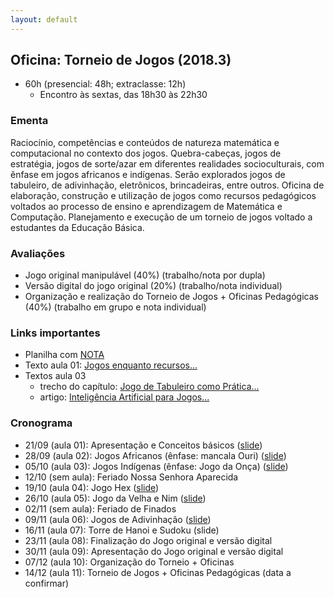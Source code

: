 ```yaml
---
layout: default
---
```


## Oficina: Torneio de Jogos (2018.3)
+ 60h (presencial: 48h; extraclasse: 12h)
  + Encontro às sextas, das 18h30 às 22h30

### Ementa
Raciocínio, competências e conteúdos de natureza matemática e computacional no contexto dos jogos. Quebra-cabeças, jogos de estratégia, jogos de sorte/azar em diferentes realidades socioculturais, com ênfase em jogos africanos e indígenas. Serão explorados jogos de tabuleiro, de adivinhação, eletrônicos, brincadeiras, entre outros. Oficina de elaboração, construção e utilização de jogos como recursos pedagógicos voltados ao processo de ensino e aprendizagem de Matemática e Computação. Planejamento e execução de um torneio de jogos voltado a estudantes da Educação Básica.

### Avaliações
+ Jogo original manipulável (40%) (trabalho/nota por dupla)
+ Versão digital do jogo original (20%) (trabalho/nota individual)
+ Organização e realização do Torneio de Jogos + Oficinas Pedagógicas (40%) (trabalho em grupo e nota individual)

### Links importantes
+ Planilha com [NOTA](https://drive.google.com/open?id=1ugZYPlsG-8GBY6e2paqn0q3Z-2FebjC7uKyq5xDSqwY)
+ Texto aula 01: [Jogos enquanto recursos...](https://www.dropbox.com/s/wqvv5z9f6g5b870/_Aula01-Artigo.pdf?dl=0) 
+ Textos aula 03
  + trecho do capítulo: [Jogo de Tabuleiro como Prática...](https://www.dropbox.com/s/liy0tca993vunyw/_Aula-03-TextoSala.pdf?dl=0)
  + artigo: [Inteligência Artificial para Jogos...](https://www.dropbox.com/s/t7hhgtgl16uteew/_Aula-03-Artigo.pdf?dl=0)
  

### Cronograma
+ 21/09 (aula 01): Apresentação e Conceitos básicos ([slide](https://www.dropbox.com/s/wm9b5r1cn6ph214/_Aula01.pdf?dl=0))
+ 28/09 (aula 02): Jogos Africanos (ênfase: mancala Ouri) ([slide](https://www.dropbox.com/s/k8okkd96c9n9e3m/_Aula02.pdf?dl=0))
+ 05/10 (aula 03): Jogos Indígenas (ênfase: Jogo da Onça) ([slide](https://www.dropbox.com/s/tujifqw8ozsmi0h/_Aula03.pdf?dl=0))
+ 12/10 (sem aula): Feriado Nossa Senhora Aparecida
+ 19/10 (aula 04): Jogo Hex ([slide](https://www.dropbox.com/s/x693agpzd4dfcg9/_Aula04.pdf?dl=0))
+ 26/10 (aula 05): Jogo da Velha e Nim ([slide](https://www.dropbox.com/s/bxqf5a1siosfcsg/_Aula05.pdf?dl=0))
+ 02/11 (sem aula): Feriado de Finados
+ 09/11 (aula 06): Jogos de Adivinhação ([slide]())
+ 16/11 (aula 07): Torre de Hanoi e Sudoku (slide)
+ 23/11 (aula 08): Finalização do Jogo original e versão digital
+ 30/11 (aula 09): Apresentação do Jogo original e versão digital
+ 07/12 (aula 10): Organização do Torneio + Oficinas
+ 14/12 (aula 11): Torneio de Jogos + Oficinas Pedagógicas (data a confirmar)
